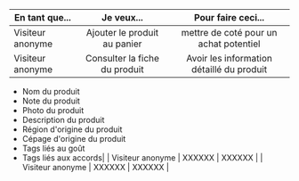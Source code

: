 |   En tant que...      | Je veux...   |  Pour faire ceci...   |      
|---                    |:-:           |:-:                    |
|    Visiteur anonyme   |    Ajouter le produit au panier    |  mettre de coté pour un achat potentiel              |        
|    Visiteur anonyme   |   Consulter la fiche du produit    |   Avoir les information détaillé du produit
- Nom du produit
- Note du produit
- Photo du produit
- Description du produit
- Région d'origine du produit
- Cépage d'origine du produit
- Tags liés au goût 
- Tags liés aux accords|
|    Visiteur anonyme   |    XXXXXX    |   XXXXXX              |
|    Visiteur anonyme   |    XXXXXX    |   XXXXXX              |
